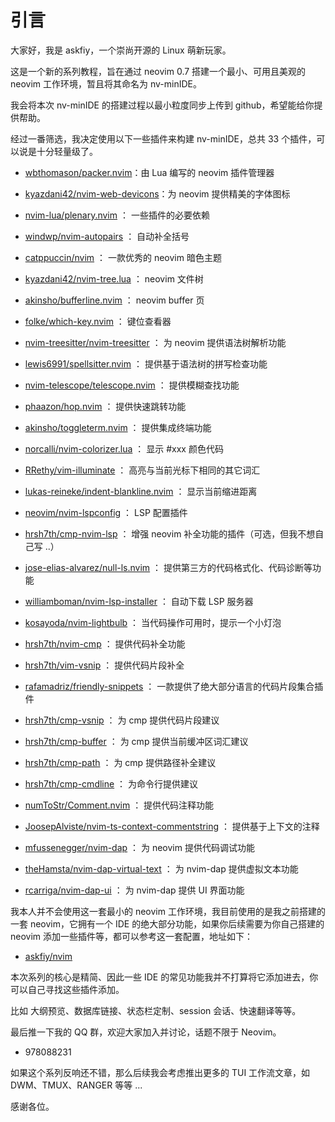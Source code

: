 # 引言

大家好，我是 askfiy，一个崇尚开源的 Linux 萌新玩家。

这是一个新的系列教程，旨在通过 neovim 0.7 搭建一个最小、可用且美观的 neovim 工作环境，暂且将其命名为 nv-minIDE。

我会将本次 nv-minIDE 的搭建过程以最小粒度同步上传到 github，希望能给你提供帮助。

经过一番筛选，我决定使用以下一些插件来构建 nv-minIDE，总共 33 个插件，可以说是十分轻量级了。

- [wbthomason/packer.nvim](https://github.com/wbthomason/packer.nvim)：由 Lua 编写的 neovim 插件管理器
- [kyazdani42/nvim-web-devicons](https://github.com/kyazdani42/nvim-web-devicons)：为 neovim 提供精美的字体图标
- [nvim-lua/plenary.nvim](https://github.com/nvim-lua/plenary.nvim) ： 一些插件的必要依赖
- [windwp/nvim-autopairs](https://github.com/windwp/nvim-autopairs) ： 自动补全括号

- [catppuccin/nvim](https://github.com/catppuccin/nvim) ： 一款优秀的 neovim 暗色主题
- [kyazdani42/nvim-tree.lua](https://github.com/kyazdani42/nvim-tree.lua) ： neovim 文件树
- [akinsho/bufferline.nvim](https://github.com/akinsho/bufferline.nvim) ： neovim buffer 页
- [folke/which-key.nvim](https://github.com/folke/which-key.nvim) ： 键位查看器

- [nvim-treesitter/nvim-treesitter](https://github.com/nvim-treesitter/nvim-treesitter) ： 为 neovim 提供语法树解析功能
- [lewis6991/spellsitter.nvim](https://github.com/lewis6991/spellsitter.nvim) ： 提供基于语法树的拼写检查功能

- [nvim-telescope/telescope.nvim](https://github.com/nvim-telescope/telescope.nvim) ： 提供模糊查找功能
- [phaazon/hop.nvim](https://github.com/phaazon/hop.nvim) ： 提供快速跳转功能
- [akinsho/toggleterm.nvim](https://github.com/akinsho/toggleterm.nvim) ： 提供集成终端功能

- [norcalli/nvim-colorizer.lua](https://github.com/norcalli/nvim-colorizer.lua) ： 显示 #xxx 颜色代码
- [RRethy/vim-illuminate](https://github.com/RRethy/vim-illuminate) ： 高亮与当前光标下相同的其它词汇
- [lukas-reineke/indent-blankline.nvim](https://github.com/lukas-reineke/indent-blankline.nvim) ： 显示当前缩进距离

- [neovim/nvim-lspconfig](https://github.com/neovim/nvim-lspconfig) ： LSP 配置插件
- [hrsh7th/cmp-nvim-lsp](https://github.com/hrsh7th/cmp-nvim-lsp) ： 增强 neovim 补全功能的插件（可选，但我不想自己写 ..）
- [jose-elias-alvarez/null-ls.nvim](https://github.com/jose-elias-alvarez/null-ls.nvim) ： 提供第三方的代码格式化、代码诊断等功能
- [williamboman/nvim-lsp-installer](https://github.com/williamboman/nvim-lsp-installer) ： 自动下载 LSP 服务器
- [kosayoda/nvim-lightbulb](https://github.com/kosayoda/nvim-lightbulb) ： 当代码操作可用时，提示一个小灯泡

- [hrsh7th/nvim-cmp](https://github.com/hrsh7th/nvim-cmp) ： 提供代码补全功能
- [hrsh7th/vim-vsnip](https://github.com/hrsh7th/vim-vsnip) ： 提供代码片段补全
- [rafamadriz/friendly-snippets](https://github.com/rafamadriz/friendly-snippets) ： 一款提供了绝大部分语言的代码片段集合插件
- [hrsh7th/cmp-vsnip](https://github.com/hrsh7th/cmp-vsnip) ： 为 cmp 提供代码片段建议
- [hrsh7th/cmp-buffer](https://github.com/hrsh7th/cmp-buffer) ： 为 cmp 提供当前缓冲区词汇建议
- [hrsh7th/cmp-path](https://github.com/hrsh7th/cmp-path) ： 为 cmp 提供路径补全建议
- [hrsh7th/cmp-cmdline](https://github.com/hrsh7th/cmp-cmdline) ： 为命令行提供建议

- [numToStr/Comment.nvim](https://github.com/numToStr/Comment.nvim) ： 提供代码注释功能
- [JoosepAlviste/nvim-ts-context-commentstring](https://github.com/JoosepAlviste/nvim-ts-context-commentstring) ： 提供基于上下文的注释

- [mfussenegger/nvim-dap](https://github.com/mfussenegger/nvim-dap) ： 为 neovim 提供代码调试功能
- [theHamsta/nvim-dap-virtual-text](https://github.com/theHamsta/nvim-dap-virtual-text) ： 为 nvim-dap 提供虚拟文本功能
- [rcarriga/nvim-dap-ui](https://github.com/rcarriga/nvim-dap-ui) ： 为 nvim-dap 提供 UI 界面功能

我本人并不会使用这一套最小的 neovim 工作环境，我目前使用的是我之前搭建的一套 neovim，它拥有一个 IDE 的绝大部分功能，如果你后续需要为你自己搭建的 neovim 添加一些插件等，都可以参考这一套配置，地址如下：

- [askfiy/nvim](https://github.com/askfiy/nvim)

本次系列的核心是精简、因此一些 IDE 的常见功能我并不打算将它添加进去，你可以自己寻找这些插件添加。

比如 大纲预览、数据库链接、状态栏定制、session 会话、快速翻译等等。

最后推一下我的 QQ 群，欢迎大家加入并讨论，话题不限于 Neovim。

- 978088231

如果这个系列反响还不错，那么后续我会考虑推出更多的 TUI 工作流文章，如 DWM、TMUX、RANGER 等等 ...

感谢各位。
